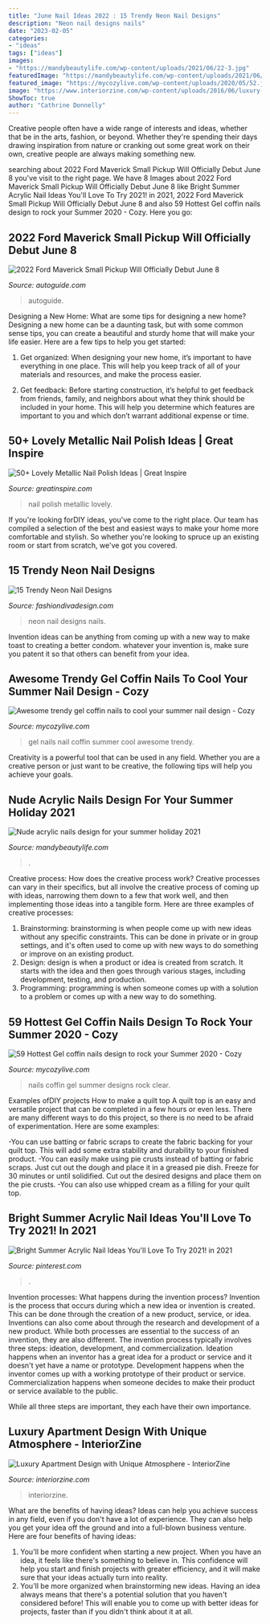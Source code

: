 ```yaml
---
title: "June Nail Ideas 2022 : 15 Trendy Neon Nail Designs"
description: "Neon nail designs nails"
date: "2023-02-05"
categories:
- "ideas"
tags: ["ideas"]
images:
- "https://mandybeautylife.com/wp-content/uploads/2021/06/22-3.jpg"
featuredImage: "https://mandybeautylife.com/wp-content/uploads/2021/06/22-3.jpg"
featured_image: "https://mycozylive.com/wp-content/uploads/2020/05/52.jpg"
image: "https://www.interiorzine.com/wp-content/uploads/2016/06/luxury-apartment-design-11.jpg"
ShowToc: true
author: "Cathrine Donnelly"
---
```



Creative people often have a wide range of interests and ideas, whether that be in the arts, fashion, or beyond. Whether they're spending their days drawing inspiration from nature or cranking out some great work on their own, creative people are always making something new.

	

		
searching about 2022 Ford Maverick Small Pickup Will Officially Debut June 8 you've visit to the right page. We have 8 Images about 2022 Ford Maverick Small Pickup Will Officially Debut June 8 like Bright Summer Acrylic Nail Ideas You&#039;ll Love To Try 2021! in 2021, 2022 Ford Maverick Small Pickup Will Officially Debut June 8 and also 59 Hottest Gel coffin nails design to rock your Summer 2020 - Cozy. Here you go:
		
    
## 2022 Ford Maverick Small Pickup Will Officially Debut June 8

<img loading=lazy src="https://www.autoguide.com/blog/wp-content/uploads/2021/06/2022-Ford-Maverick-Teaser-Gabrielle-Union-Featured.jpg" onerror="this.onerror=null;this.src='https://tse2.mm.bing.net/th?id=OIP.eXzuFJTc-4vPRpi9oCIbIgHaEi&amp;pid=15.1';" alt="2022 Ford Maverick Small Pickup Will Officially Debut June 8">

_Source: autoguide.com_

>autoguide. 

	

Designing a New Home: What are some tips for designing a new home?
Designing a new home can be a daunting task, but with some common sense tips, you can create a beautiful and sturdy home that will make your life easier. Here are a few tips to help you get started:
1. Get organized: When designing your new home, it’s important to have everything in one place. This will help you keep track of all of your materials and resources, and make the process easier.

2. Get feedback: Before starting construction, it’s helpful to get feedback from friends, family, and neighbors about what they think should be included in your home. This will help you determine which features are important to you and which don’t warrant additional expense or time.


    
## 50+ Lovely Metallic Nail Polish Ideas | Great Inspire

<img loading=lazy src="http://greatinspire.com/wp-content/uploads/2015/08/Lovely-Metallic-Nail-Polish-Ideas-45.jpg" onerror="this.onerror=null;this.src='https://tse4.mm.bing.net/th?id=OIP.qxX1O97Yt-LnExQwCRsyewHaLH&amp;pid=15.1';" alt="50+ Lovely Metallic Nail Polish Ideas | Great Inspire">

_Source: greatinspire.com_

>nail polish metallic lovely. 

	

If you're looking forDIY ideas, you've come to the right place. Our team has compiled a selection of the best and easiest ways to make your home more comfortable and stylish. So whether you're looking to spruce up an existing room or start from scratch, we've got you covered.

    
## 15 Trendy Neon Nail Designs

<img loading=lazy src="http://www.fashiondivadesign.com/wp-content/uploads/2014/06/neon-nails-idea10.jpg" onerror="this.onerror=null;this.src='https://tse4.mm.bing.net/th?id=OIP.Yq_7KWMceqaVIHYxPi1T_gHaHx&amp;pid=15.1';" alt="15 Trendy Neon Nail Designs">

_Source: fashiondivadesign.com_

>neon nail designs nails. 

	

Invention ideas can be anything from coming up with a new way to make toast to creating a better condom. whatever your invention is, make sure you patent it so that others can benefit from your idea.

    
## Awesome Trendy Gel Coffin Nails To Cool Your Summer Nail Design - Cozy

<img loading=lazy src="https://mycozylive.com/wp-content/uploads/2020/08/gel-coffin-nail-4.jpg" onerror="this.onerror=null;this.src='https://tse3.mm.bing.net/th?id=OIP.f_YX58k1fAKdWVM7VEVOwgHaJL&amp;pid=15.1';" alt="Awesome trendy gel coffin nails to cool your summer nail design - Cozy">

_Source: mycozylive.com_

>gel nails nail coffin summer cool awesome trendy. 

	

Creativity is a powerful tool that can be used in any field. Whether you are a creative person or just want to be creative, the following tips will help you achieve your goals.

    
## Nude Acrylic Nails Design For Your Summer Holiday 2021

<img loading=lazy src="https://mandybeautylife.com/wp-content/uploads/2021/06/22-3.jpg" onerror="this.onerror=null;this.src='https://tse2.mm.bing.net/th?id=OIP.xaK9ynu4U8_gvQ_Bo8e28AHaLH&amp;pid=15.1';" alt="Nude acrylic nails design for your summer holiday 2021">

_Source: mandybeautylife.com_

>. 

	

Creative process: How does the creative process work?
Creative processes can vary in their specifics, but all involve the creative process of coming up with ideas, narrowing them down to a few that work well, and then implementing those ideas into a tangible form. Here are three examples of creative processes: 
1. Brainstorming: brainstorming is when people come up with new ideas without any specific constraints. This can be done in private or in group settings, and it's often used to come up with new ways to do something or improve on an existing product. 
2. Design: design is when a product or idea is created from scratch. It starts with the idea and then goes through various stages, including development, testing, and production. 
3. Programming: programming is when someone comes up with a solution to a problem or comes up with a new way to do something.

    
## 59 Hottest Gel Coffin Nails Design To Rock Your Summer 2020 - Cozy

<img loading=lazy src="https://mycozylive.com/wp-content/uploads/2020/05/52.jpg" onerror="this.onerror=null;this.src='https://tse4.mm.bing.net/th?id=OIP.Q6CZW5iZvPtBChIyMUFXfwHaMS&amp;pid=15.1';" alt="59 Hottest Gel coffin nails design to rock your Summer 2020 - Cozy">

_Source: mycozylive.com_

>nails coffin gel summer designs rock clear. 

	

Examples ofDIY projects
How to make a quilt top
A quilt top is an easy and versatile project that can be completed in a few hours or even less. There are many different ways to do this project, so there is no need to be afraid of experimentation. Here are some examples: 

-You can use batting or fabric scraps to create the fabric backing for your quilt top. This will add some extra stability and durability to your finished product. 
-You can easily make using pie crusts instead of batting or fabric scraps. Just cut out the dough and place it in a greased pie dish. Freeze for 30 minutes or until solidified. Cut out the desired designs and place them on the pie crusts. 
-You can also use whipped cream as a filling for your quilt top.

    
## Bright Summer Acrylic Nail Ideas You&#039;ll Love To Try 2021! In 2021

<img loading=lazy src="https://i.pinimg.com/736x/44/91/50/449150caee6873d0e7bbb726902d71f8.jpg" onerror="this.onerror=null;this.src='https://tse1.mm.bing.net/th?id=OIP.cE2aEYcB8HFXwWZ2NYP98AHaLH&amp;pid=15.1';" alt="Bright Summer Acrylic Nail Ideas You&#039;ll Love To Try 2021! in 2021">

_Source: pinterest.com_

>. 

	

Invention processes: What happens during the invention process?
Invention is the process that occurs during which a new idea or invention is created. This can be done through the creation of a new product, service, or idea. Inventions can also come about through the research and development of a new product. While both processes are essential to the success of an invention, they are also different. 
The invention process typically involves three steps: ideation, development, and commercialization. Ideation happens when an inventor has a great idea for a product or service and it doesn't yet have a name or prototype. Development happens when the inventor comes up with a working prototype of their product or service. Commercialization happens when someone decides to make their product or service available to the public. 

While all three steps are important, they each have their own importance.

    
## Luxury Apartment Design With Unique Atmosphere - InteriorZine

<img loading=lazy src="https://www.interiorzine.com/wp-content/uploads/2016/06/luxury-apartment-design-11.jpg" onerror="this.onerror=null;this.src='https://tse4.mm.bing.net/th?id=OIP.JgrMywe9C1-uuNtvgZUTMQHaFA&amp;pid=15.1';" alt="Luxury Apartment Design with Unique Atmosphere - InteriorZine">

_Source: interiorzine.com_

>interiorzine. 

	

What are the benefits of having ideas?
Ideas can help you achieve success in any field, even if you don't have a lot of experience. They can also help you get your idea off the ground and into a full-blown business venture. Here are four benefits of having ideas: 
1. You'll be more confident when starting a new project. When you have an idea, it feels like there's something to believe in. This confidence will help you start and finish projects with greater efficiency, and it will make sure that your ideas actually turn into reality. 
2. You'll be more organized when brainstorming new ideas. Having an idea always means that there's a potential solution that you haven't considered before! This will enable you to come up with better ideas for projects, faster than if you didn't think about it at all. 

